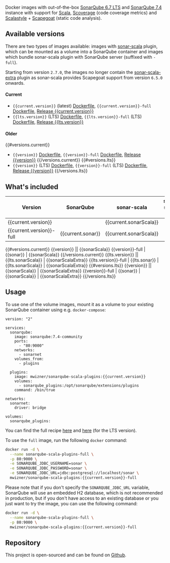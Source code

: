 Docker images with out-of-the-box [SonarQube 6.7 LTS](https://www.sonarqube.org/sonarqube-6-7-lts) and [SonarQube 7.4](https://www.sonarqube.org/sonarqube-7-4) instance with support for [Scala](http://www.scala-lang.org), [Scoverage](https://github.com/scoverage/scalac-scoverage-plugin) (code coverage metrics) and [Scalastyle](http://www.scalastyle.org) + [Scapegoat](https://github.com/sksamuel/scapegoat) (static code analysis).


## Available versions
There are two types of images available: images with [sonar-scala](https://github.com/mwz/sonar-scala) plugin, which can be mounted as a volume into a SonarQube container and images which bundle sonar-scala plugin with SonarQube server (suffixed with `-full`).

Starting from version `2.7.0`, the images no longer contain the [sonar-scala-extra](https://github.com/arthepsy/sonar-scala-extra) plugin as sonar-scala provides Scapegoat support from version `6.5.0` onwards.

#### Current
- `{{current.version}}` (latest) [Dockerfile](https://github.com/mwz/sonar-scala-docker/blob/master/{{current.version}}/Dockerfile), `{{current.version}}-full` [Dockerfile](https://github.com/mwz/sonar-scala-docker/blob/master/{{current.version}}-full/Dockerfile), [Release {{current.version}}](https://github.com/mwz/sonar-scala-docker/releases/tag/{{current.version}})
- `{{lts.version}}` (LTS) [Dockerfile](https://github.com/mwz/sonar-scala-docker/blob/master/{{lts.version}}/Dockerfile), `{{lts.version}}-full` (LTS) [Dockerfile](https://github.com/mwz/sonar-scala-docker/blob/master/{{lts.version}}-full/Dockerfile), [Release {{lts.version}}](https://github.com/mwz/sonar-scala-docker/releases/tag/{{lts.version}})
#### Older
{{#versions.current}}
- `{{version}}` [Dockerfile](https://github.com/mwz/sonar-scala-docker/blob/master/{{version}}/Dockerfile), `{{version}}-full` [Dockerfile](https://github.com/mwz/sonar-scala-docker/blob/master/{{version}}-full/Dockerfile), [Release {{version}}](https://github.com/mwz/sonar-scala-docker/releases/tag/{{version}})
{{/versions.current}}
{{#versions.lts}}
- `{{version}}` (LTS) [Dockerfile](https://github.com/mwz/sonar-scala-docker/blob/master/{{version}}/Dockerfile), `{{version}}-full` (LTS) [Dockerfile](https://github.com/mwz/sonar-scala-docker/blob/master/{{version}}-full/Dockerfile), [Release {{version}}](https://github.com/mwz/sonar-scala-docker/releases/tag/{{version}})
{{/versions.lts}}


## What's included
Version | SonarQube | sonar-scala | sonar-scala-extra
--------|-----------|-------------|------------------
{{current.version}} || {{current.sonarScala}} 
{{current.version}}-full | {{current.sonar}} | {{current.sonarScala}}
{{#versions.current}}
{{version}} || {{sonarScala}}
{{version}}-full | {{sonar}} | {{sonarScala}}
{{/versions.current}}
{{lts.version}} || {{lts.sonarScala}} | {{sonarScalaExtra}}
{{lts.version}}-full | {{lts.sonar}} | {{lts.sonarScala}} | {{sonarScalaExtra}}
{{#versions.lts}}
{{version}} || {{sonarScala}} | {{sonarScalaExtra}}
{{version}}-full | {{sonar}} | {{sonarScala}} | {{sonarScalaExtra}}
{{/versions.lts}}


## Usage
To use one of the volume images, mount it as a volume to your existing SonarQube container using e.g. `docker-compose`:
```
version: "2"

services:
  sonarqube:
    image: sonarqube:7.4-community
    ports:
      - "80:9000"
    networks:
      - sonarnet
    volumes_from:
      - plugins

  plugins:
    image: mwizner/sonarqube-scala-plugins:{{current.version}}
    volumes:
      - sonarqube_plugins:/opt/sonarqube/extensions/plugins
    command: /bin/true

networks:
  sonarnet:
    driver: bridge

volumes:
  sonarqube_plugins:
```

You can find the full recipe [here](https://github.com/mwz/sonar-scala-docker/blob/master/docker-compose.yml) and [here](https://github.com/mwz/sonar-scala-docker/blob/master/docker-compose-lts.yml) (for the LTS version).

To use the `full` image, run the following `docker` command:
```bash
docker run -d \
  --name sonarqube-scala-plugins-full \
  -p 80:9000 \
  -e SONARQUBE_JDBC_USERNAME=sonar \
  -e SONARQUBE_JDBC_PASSWORD=sonar \
  -e SONARQUBE_JDBC_URL=jdbc:postgresql://localhost/sonar \
  mwizner/sonarqube-scala-plugins:{{current.version}}-full
```

Please note that if you don't specify the `SONARQUBE_JDBC_URL` variable, SonarQube will use an embedded H2 database, which is not recommended in production, but if you don't have access to an existing database or you just want to try the image, you can use the following command:
```bash
docker run -d \
  --name sonarqube-scala-plugins-full \
  -p 80:9000 \
  mwizner/sonarqube-scala-plugins:{{current.version}}-full
```


## Repository
This project is open-sourced and can be found on [Github](https://github.com/mwz/sonar-scala-docker).
